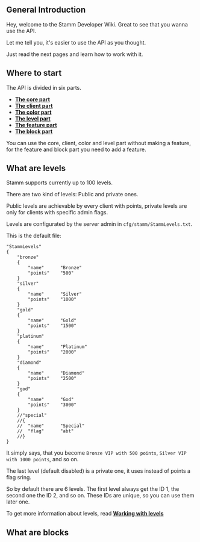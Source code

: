 ## General Introduction ##

Hey, welcome to the Stamm Developer Wiki. Great to see that you wanna use the API.
 
Let me tell you, it's easier to use the API as you thought.

Just read the next pages and learn how to work with it.

## Where to start ##
The API is divided in six parts. 

- [**The core part**](Working-with-stamm)
- [**The client part**](Working-with-clients)
- [**The color part**](Colors-in-Stamm)
- [**The level part**](Working-with-levels)
- [**The feature part**](Scripting-Features)
- [**The block part**](Scripting-Features)

You can use the core, client, color and level part without making a feature,
for the feature and block part you need to add a feature. 

## What are levels ##

Stamm supports currently up to 100 levels.

There are two kind of levels: Public and private ones. 

Public levels are achievable by every client with points, private levels are only for clients with specific admin flags.

Levels are configurated by the server admin in `cfg/stamm/StammLevels.txt`.

This is the default file:

	"StammLevels"
	{
		"bronze"
		{
			"name"      "Bronze"
			"points"    "500"
		}
		"silver"
		{
			"name"      "Silver"
			"points"    "1000"
		}
		"gold"
		{
			"name"      "Gold"
			"points"    "1500"
		}
		"platinum"
		{
			"name"      "Platinum"
			"points"    "2000"
		}
		"diamond"
		{
			"name"      "Diamond"
			"points"    "2500"
		}
		"god"
		{
			"name"      "God"
			"points"    "3000"
		}
		//"special"
		//{
		//  "name"      "Special"
		//  "flag"      "abt"
		//}
	}

It simply says, that you become `Bronze VIP with 500 points`, `Silver VIP with 1000 points`, and so on.

The last level (default disabled) is a private one, it uses instead of points a flag sring.

So by default there are 6 levels. The first level always get the ID 1, the second one the ID 2, and so on. These IDs are unique, so you can use them later one.

To get more information about levels, read [**Working with levels**](Working-with-levels)

## What are blocks ##